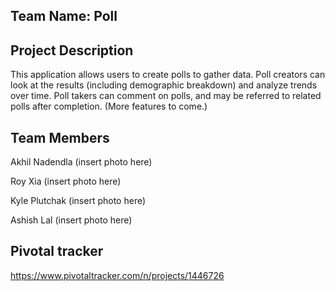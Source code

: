 ## Team Name: Poll

## Project Description

This application allows users to create polls to gather data. Poll creators can look at the results (including demographic breakdown) and analyze trends over time. Poll takers can comment on polls, and may be referred to related polls after completion. (More features to come.)

## Team Members

Akhil Nadendla
(insert photo here)

Roy Xia
(insert photo here)

Kyle Plutchak
(insert photo here)

Ashish Lal
(insert photo here)

## Pivotal tracker

https://www.pivotaltracker.com/n/projects/1446726
